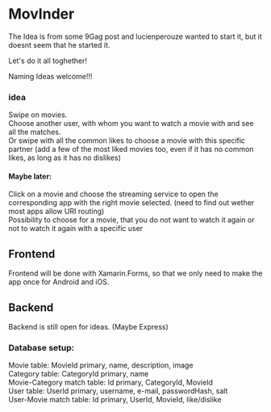 # MovInder

The Idea is from some 9Gag post and lucienperouze wanted to start it, but it doesnt seem that he started it.

Let's do it all toghether!

Naming Ideas welcome!!!

### idea
Swipe on movies.  
Choose another user, with whom you want to watch a movie with and see all the matches.  
Or swipe with all the common likes to choose a movie with this specific partner (add a few of the most liked movies too, even if it has no common likes, as long as it has no dislikes)

#### Maybe later:
Click on a movie and choose the streaming service to open the corresponding app with the right movie selected. (need to find out wether most apps allow URI routing)  
Possibility to choose for a movie, that you do not want to watch it again or not to watch it again with a specific user  

## Frontend
Frontend will be done with Xamarin.Forms, so that we only need to make the app once for Android and iOS.  


## Backend
Backend is still open for ideas. (Maybe Express)

### Database setup:
Movie table: MovieId primary, name, description, image  
Category table: CategoryId primary, name  
Movie-Category match table: Id primary, CategoryId, MovieId   
User table: UserId primary, username, e-mail, passwordHash, salt  
User-Movie match table: Id primary, UserId, MovieId, like/dislike  

